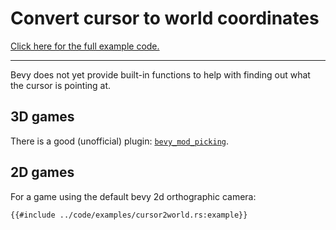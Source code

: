# Convert cursor to world coordinates

[Click here for the full example code.](../code/examples/cursor2world.rs)

---

Bevy does not yet provide built-in functions to help with finding out what the cursor is pointing at.

## 3D games

There is a good (unofficial) plugin: [`bevy_mod_picking`](https://github.com/aevyrie/bevy_mod_picking).

## 2D games

For a game using the default bevy 2d orthographic camera:

```rust,no_run,noplayground
{{#include ../code/examples/cursor2world.rs:example}}
```
